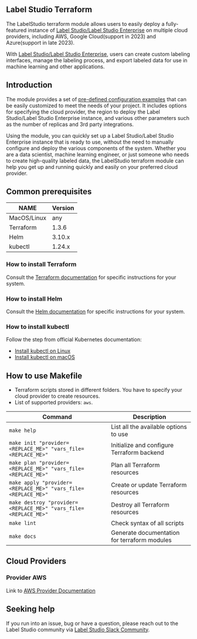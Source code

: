 ## Label Studio Terraform
The LabelStudio terraform module allows users to easily deploy a fully-featured instance of [Label Studio/Label Studio Enterprise](https://labelstud.io/) on multiple cloud providers, including AWS, Google Cloud(support in 2023) and Azure(support in late 2023).

With [Label Studio/Label Studio Enterprise](https://labelstud.io/), users can create custom labeling interfaces, manage the labeling process, and export labeled data for use in machine learning and other applications.

## Introduction
The module provides a set of [pre-defined configuration examples](terraform/aws/examples) that can be easily customized to meet the needs of your project. It includes options for specifying the cloud provider, the region to deploy the Label Studio/Label Studio Enterprise instance, and various other parameters such as the number of replicas and 3rd party integrations.

Using the module, you can quickly set up a Label Studio/Label Studio Enterprise instance that is ready to use, without the need to manually configure and deploy the various components of the system. Whether you are a data scientist, machine learning engineer, or just someone who needs to create high-quality labeled data, the LabelStudio terraform module can help you get up and running quickly and easily on your preferred cloud provider.

## Common prerequisites

| NAME        | Version | 
|-------------|---------|
| MacOS/Linux | any     |
| Terraform   | 1.3.6   |
| Helm        | 3.10.x  |
| kubectl     | 1.24.x  |

### How to install Terraform

Consult the [Terraform documentation](https://developer.hashicorp.com/terraform/downloads) for specific instructions for your system.

### How to install Helm

Consult the [Helm documentation](https://helm.sh/docs/intro/install/) for specific instructions for your system.

### How to install kubectl

Follow the step from official Kubernetes documentation:
- [Install kubectl on Linux](https://kubernetes.io/docs/tasks/tools/install-kubectl-linux/)
- [Install kubectl on macOS](https://kubernetes.io/docs/tasks/tools/install-kubectl-macos/)


## How to use Makefile 
* Terraform scripts stored in different folders. You have to specify your cloud provider to create resources.
* List of supported providers: `aws`.

| Command                                                         | Description                                  |
|-----------------------------------------------------------------|----------------------------------------------|
| `make help`                                                     | List all the available options to use        |
| `make init "provider=<REPLACE_ME>" "vars_file=<REPLACE_ME>"`    | Initialize and configure Terraform backend   |
| `make plan "provider=<REPLACE_ME>" "vars_file=<REPLACE_ME>"`    | Plan all Terraform resources                 |
| `make apply "provider=<REPLACE_ME>" "vars_file=<REPLACE_ME>"`   | Create or update Terraform resources         |
| `make destroy "provider=<REPLACE_ME>" "vars_file=<REPLACE_ME>"` | Destroy all Terraform resources              |
| `make lint`                                                     | Check syntax of all scripts                  |
| `make docs`                                                     | Generate documentation for terraform modules |


## Cloud Providers

### Provider AWS

Link to [AWS Provider Documentation](./terraform/aws/README.md)

## Seeking help

If you run into an issue, bug or have a question, please reach out to the Label Studio
community via [Label Studio Slack Community](https://slack.labelstudio.heartex.com/).

